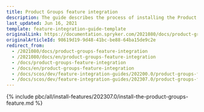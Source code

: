 ```yaml
---
title: Product Groups feature integration
description: The guide describes the process of installing the Product Group feature in your project.
last_updated: Jun 16, 2021
template: feature-integration-guide-template
originalLink: https://documentation.spryker.com/2021080/docs/product-groups-feature-integration
originalArticleId: 98619d19-9d48-41bc-be88-64ba15de9c2e
redirect_from:
  - /2021080/docs/product-groups-feature-integration
  - /2021080/docs/en/product-groups-feature-integration
  - /docs/product-groups-feature-integration
  - /docs/en/product-groups-feature-integration
  - /docs/scos/dev/feature-integration-guides/202200.0/product-groups-feature-integration.html
  - /docs/scos/dev/feature-integration-guides/202307.0/product-groups-feature-integration.html
---
```


{% include pbc/all/install-features/202307.0/install-the-product-groups-feature.md %} <!-- To edit, see /_includes/pbc/all/install-features/202307.0/install-the-product-groups-feature.md -->
